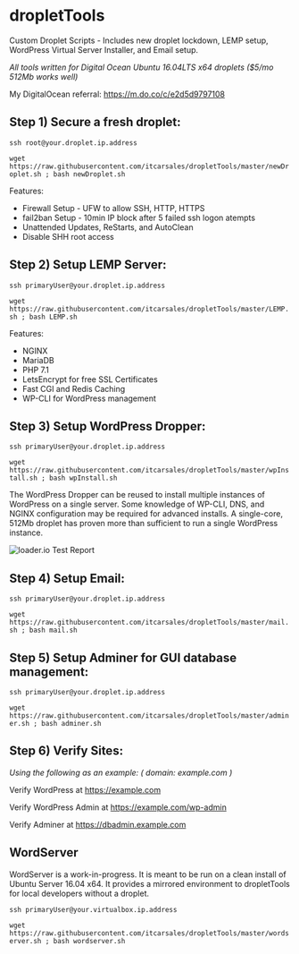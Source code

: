 # dropletTools
Custom Droplet Scripts - Includes new droplet lockdown, LEMP setup, WordPress Virtual Server Installer, and Email setup.

*All tools written for Digital Ocean Ubuntu 16.04LTS x64 droplets ($5/mo 512Mb works well)*

My DigitalOcean referral: https://m.do.co/c/e2d5d9797108

## Step 1) Secure a fresh droplet:

```ssh root@your.droplet.ip.address```

```wget https://raw.githubusercontent.com/itcarsales/dropletTools/master/newDroplet.sh ; bash newDroplet.sh```

Features:

- Firewall Setup - UFW to allow SSH, HTTP, HTTPS
- fail2ban Setup - 10min IP block after 5 failed ssh logon atempts
- Unattended Updates, ReStarts, and AutoClean
- Disable SHH root access



## Step 2) Setup LEMP Server:

```ssh primaryUser@your.droplet.ip.address```

```wget https://raw.githubusercontent.com/itcarsales/dropletTools/master/LEMP.sh ; bash LEMP.sh```

Features:

- NGINX
- MariaDB
- PHP 7.1
- LetsEncrypt for free SSL Certificates
- Fast CGI and Redis Caching
- WP-CLI for WordPress management


## Step 3) Setup WordPress Dropper:

```ssh primaryUser@your.droplet.ip.address```

```wget https://raw.githubusercontent.com/itcarsales/dropletTools/master/wpInstall.sh ; bash wpInstall.sh```

The WordPress Dropper can be reused to install multiple instances of WordPress on a single server.  Some knowledge of WP-CLI, DNS, and NGINX configuration may be required for advanced installs.  A single-core, 512Mb droplet has proven more than sufficient to run a single WordPress instance.

![loader.io Test Report](https://github.com/itcarsales/dropletTools/raw/master/loadTest.jpg)


## Step 4) Setup Email:

```ssh primaryUser@your.droplet.ip.address```

```wget https://raw.githubusercontent.com/itcarsales/dropletTools/master/mail.sh ; bash mail.sh```


## Step 5) Setup Adminer for GUI database management:

```ssh primaryUser@your.droplet.ip.address```

```wget https://raw.githubusercontent.com/itcarsales/dropletTools/master/adminer.sh ; bash adminer.sh```


## Step 6) Verify Sites:

*Using the following as an example: ( domain: example.com )*

Verify WordPress at https://example.com

Verify WordPress Admin at https://example.com/wp-admin

Verify Adminer at https://dbadmin.example.com

## WordServer

WordServer is a work-in-progress.  It is meant to be run on a clean install of Ubuntu Server 16.04 x64.  It provides a mirrored environment to dropletTools for local developers without a droplet.

```ssh primaryUser@your.virtualbox.ip.address```

```wget https://raw.githubusercontent.com/itcarsales/dropletTools/master/wordserver.sh ; bash wordserver.sh```

